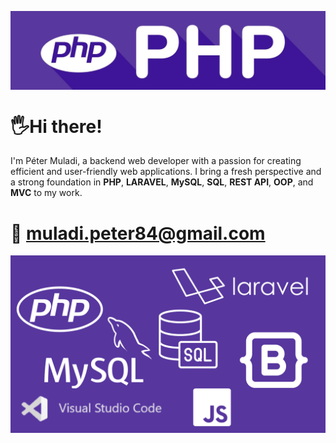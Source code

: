 

<a href="https://www.linkedin.com/in/petermuladi/"><img align="center" src="banner.jpg" alt="my-img"></a>

#  🖐Hi there! 

I'm Péter Muladi, a backend web developer with a passion for creating efficient and user-friendly web applications. I bring a fresh perspective and a strong foundation in **PHP**, **LARAVEL**, **MySQL**, **SQL**, **REST API**, **OOP**, and **MVC** to my work.
# 📩 muladi.peter84@gmail.com 

<img align="center" src="stack.png" alt="my-img">
